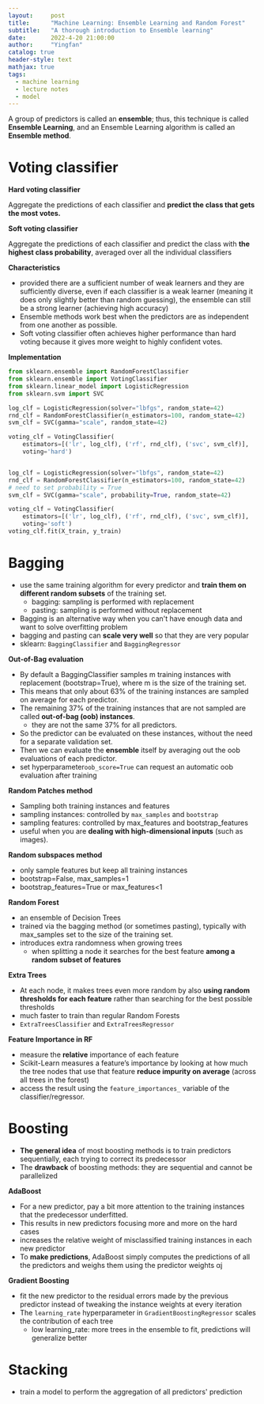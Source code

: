 ```yaml
---
layout:     post
title:      "Machine Learning: Ensemble Learning and Random Forest"
subtitle:   "A thorough introduction to Ensemble learning"
date:       2022-4-20 21:00:00
author:     "Yingfan"
catalog: true
header-style: text
mathjax: true
tags:
  - machine learning
  - lecture notes
  - model
---
```


A group of predictors is called an **ensemble**; thus, this technique is called **Ensemble Learning**, and an Ensemble Learning algorithm is called an **Ensemble method**.

# Voting classifier

**Hard voting classifier**

Aggregate the predictions of each classifier and **predict the class that gets the most votes.**

**Soft voting classifier**

Aggregate the predictions of each classifier and predict the class with **the highest class probability**, averaged over all the individual classifiers

**Characteristics**

- provided there are a sufficient number of weak learners and they are sufficiently diverse, even if each classifier is a weak learner (meaning it does only slightly better than random guessing), the ensemble can still be a strong learner (achieving high accuracy)
- Ensemble methods work best when the predictors are as independent from one another as possible.
- Soft voting classifier often achieves higher performance than hard voting because it gives more weight to highly confident votes.

**Implementation**

```python
from sklearn.ensemble import RandomForestClassifier
from sklearn.ensemble import VotingClassifier
from sklearn.linear_model import LogisticRegression
from sklearn.svm import SVC

log_clf = LogisticRegression(solver="lbfgs", random_state=42)
rnd_clf = RandomForestClassifier(n_estimators=100, random_state=42)
svm_clf = SVC(gamma="scale", random_state=42)

voting_clf = VotingClassifier(
    estimators=[('lr', log_clf), ('rf', rnd_clf), ('svc', svm_clf)],
    voting='hard')


log_clf = LogisticRegression(solver="lbfgs", random_state=42)
rnd_clf = RandomForestClassifier(n_estimators=100, random_state=42)
# need to set probability = True
svm_clf = SVC(gamma="scale", probability=True, random_state=42)  

voting_clf = VotingClassifier(
    estimators=[('lr', log_clf), ('rf', rnd_clf), ('svc', svm_clf)],
    voting='soft')
voting_clf.fit(X_train, y_train)
```

# Bagging

- use the same training algorithm for every predictor and **train them on different random subsets** of the training set.
  - bagging: sampling is performed with replacement
  - pasting: sampling is performed without replacement
- Bagging is an alternative way when you can't have enough data and want to solve overfitting problem
- bagging and pasting can **scale very well** so that they are very popular
- sklearn: `BaggingClassifier` and `BaggingRegressor`

**Out-of-Bag evaluation**

- By default a BaggingClassifier samples m training instances with replacement (bootstrap=True), where m is the size of the training set.
- This means that only about 63% of the training instances are sampled on average for each predictor. 
- The remaining 37% of the training instances that are not sampled are called **out-of-bag (oob) instances**.
  - they are not the same 37% for all predictors.
- So the predictor can be evaluated on these instances, without the need for a separate validation set.
- Then we can evaluate the **ensemble** itself by averaging out the oob evaluations of each predictor.
- set hyperparameter`oob_score=True` can request an automatic oob evaluation after training

**Random Patches method**

- Sampling both training instances and features
- sampling instances: controlled by `max_samples` and `bootstrap`
- sampling features: controlled by max_features and bootstrap_features
- useful when you are **dealing with high-dimensional inputs** (such as images).

**Random subspaces method**

- only sample features but keep all training instances
- bootstrap=False, max_samples=1
- bootstrap_features=True or max_features<1

**Random Forest**

- an ensemble of Decision Trees
- trained via the bagging method (or sometimes pasting), typically with max_samples set to the size of the training set.
- introduces extra randomness when growing trees
  - when splitting a node it searches for the best feature **among a random subset of features**

**Extra Trees**

- At each node, it makes trees even more random by also **using random thresholds for each feature** rather than searching for the best possible thresholds
- much faster to train than regular Random Forests
- `ExtraTreesClassifier` and `ExtraTreesRegressor`

**Feature Importance in RF**

- measure the **relative** importance of each feature
- Scikit-Learn measures a feature’s importance by looking at how much the tree nodes that use that feature **reduce impurity on average** (across all trees in the forest)
- access the result using the `feature_importances_` variable of the classifier/regressor.

# Boosting

- **The general idea** of most boosting methods is to train predictors sequentially, each trying to correct its predecessor
- The **drawback** of boosting methods: they are sequential and cannot be parallelized

**AdaBoost**

- For a new predictor, pay a bit more attention to the training instances that the predecessor underfitted.
- This results in new predictors focusing more and more on the hard cases
- increases the relative weight of misclassified training instances in each new predictor
- To **make predictions**, AdaBoost simply computes the predictions of all the predictors and weighs them using the predictor weights αj

**Gradient Boosting**

- fit the new predictor to the residual errors made by the previous predictor instead of tweaking the instance weights at every iteration
- The `learning_rate` hyperparameter in `GradientBoostingRegressor` scales the contribution of each tree
  - low learning_rate: more trees in the ensemble to fit, predictions will generalize better

# Stacking

- train a model to perform the aggregation of all predictors' prediction
